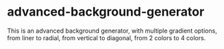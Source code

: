 # advanced-background-generator
This is an advanced background generator, with multiple gradient options, from liner to radial, from vertical to diagonal, from 2 colors to 4 colors.
